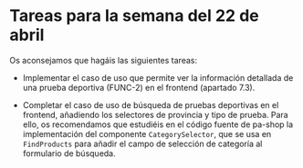 # Tareas para la semana del 22 de abril

Os aconsejamos que hagáis las siguientes tareas:

- Implementar el caso de uso que permite ver la información detallada de una prueba deportiva (FUNC-2) en el frontend (apartado 7.3).

- Completar el caso de uso de búsqueda de pruebas deportivas en el frontend, añadiendo los selectores de provincia y tipo de prueba. Para ello, os recomendamos que estudiéis en el código fuente de pa-shop la implementación del componente `CategorySelector`, que se usa en `FindProducts` para añadir el campo de selección de categoría al formulario de búsqueda.

